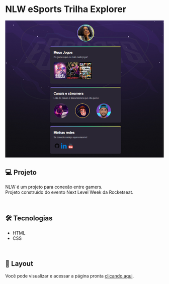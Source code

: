 # NLW eSports Trilha Explorer

![preview](./.github/preview.png)

## 💻 Projeto 

NLW é um projeto para conexão entre gamers. <br>
Projeto construído do evento Next Level Week da Rocketseat.

<br>

## 🛠️ Tecnologias

- HTML
- CSS

<br>

## 📌 Layout
Você pode visualizar e acessar a página pronta [clicando aqui](https://nayaraoliveira1.github.io/nlw-esports-explorer).
